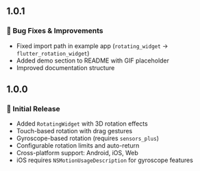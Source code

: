## 1.0.1

### 🐛 Bug Fixes & Improvements

* Fixed import path in example app (`rotating_widget` → `flutter_rotation_widget`)
* Added demo section to README with GIF placeholder
* Improved documentation structure

## 1.0.0

### 🎉 Initial Release

* Added `RotatingWidget` with 3D rotation effects
* Touch-based rotation with drag gestures
* Gyroscope-based rotation (requires `sensors_plus`)
* Configurable rotation limits and auto-return
* Cross-platform support: Android, iOS, Web
* iOS requires `NSMotionUsageDescription` for gyroscope features
